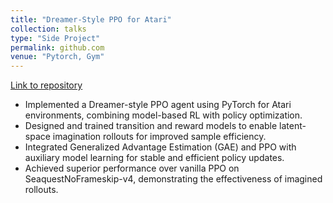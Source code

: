 ```yaml
---
title: "Dreamer-Style PPO for Atari"
collection: talks
type: "Side Project"
permalink: github.com
venue: "Pytorch, Gym"
---
```

[Link to repository](https://github.com/MaximeSzymanski/PPODreaming)
- Implemented a Dreamer-style PPO agent using PyTorch for Atari environments, combining model-based RL with policy optimization.
- Designed and trained transition and reward models to enable latent-space imagination rollouts for improved sample efficiency.
-  Integrated Generalized Advantage Estimation (GAE) and PPO with auxiliary model learning for stable and efficient policy updates.
- Achieved superior performance over vanilla PPO on SeaquestNoFrameskip-v4, demonstrating the effectiveness of imagined rollouts.
